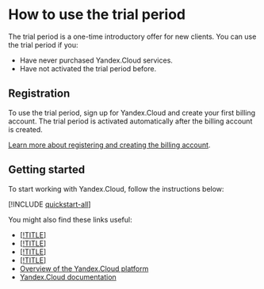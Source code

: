 # How to use the trial period

The trial period is a one-time introductory offer for new clients. You can use the trial period if you:

- Have never purchased Yandex.Cloud services.
- Have not activated the trial period before.

## Registration

To use the trial period, sign up for Yandex.Cloud and create your first billing account. The trial period is activated automatically after the billing account is created.

[Learn more about registering and creating the billing account](../../billing/quickstart/index.md).

## Getting started

To start working with Yandex.Cloud, follow the instructions below:

[!INCLUDE [quickstart-all](../../_includes/quickstart-all-no-billing.md)]

You might also find these links useful:

* [[!TITLE]](limits.md)
* [[!TITLE]](usage-monitor.md)
* [[!TITLE]](trial-ending.md)
* [[!TITLE]](upgrade-to-paid.md)
* [Overview of the Yandex.Cloud platform](../../overview/)
* [Yandex.Cloud documentation](/docs)


